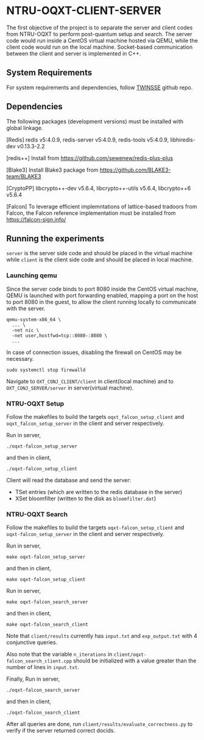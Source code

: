 # NTRU-OQXT-CLIENT-SERVER

The first objective of the project is to separate the server and client codes from NTRU-OQXT to perform post-quantum setup and search. The server code would run inside a CentOS virtual machine hosted via QEMU, while the client code would run on the local machine. Socket-based communication between the client and server is implemented in C++.

## System Requirements

For system requirements and dependencies, follow [TWINSSE](https://github.com/SEAL-IIT-KGP/TWINSSE/tree/main?tab=readme-ov-file) github repo. 

## Dependencies

The following packages (development versions) must be installed with global linkage.

  [Redis] redis v5:4.0.9, redis-server v5:4.0.9, redis-tools v5:4.0.9, libhiredis-dev v0.13.3-2.2

  [redis++] Install from https://github.com/sewenew/redis-plus-plus

  [Blake3] Install Blake3 package from https://github.com/BLAKE3-team/BLAKE3

  [CryptoPP] libcrypto++-dev v5.6.4, libcrypto++-utils v5.6.4, libcrypto++6 v5.6.4

  [Falcon] To leverage efficient implemntations of lattice-based tradoors from Falcon, the Falcon reference implementation must be installed from https://falcon-sign.info/

## Running the experiments

`server` is the server side code and should be placed in the virtual machine while `client` is the client side code and should be placed in local machine.

### Launching qemu

Since the server code binds to port 8080 inside the CentOS virtual machine, QEMU is launched with port forwarding enabled, mapping a port on the host to port 8080 in the guest, to allow the client running locally to communicate with the server.

```
qemu-system-x86_64 \
  ... \
  -net nic \
  -net user,hostfwd=tcp::8080-:8080 \
  ...
```

In case of connection issues, disabling the firewall on CentOS may be necessary.

```
sudo systemctl stop firewalld
```

Navigate to `OXT_CONJ_CLIENT/client` in client(local machine) and to `OXT_CONJ_SERVER/server` in server(virtual machine).

### NTRU-OQXT Setup

Follow the makefiles to build the targets `oqxt_falcon_setup_client` and `oqxt_falcon_setup_server` in the client and server respectively.

Run in server,

```
./oqxt-falcon_setup_server
```
and then in client,
```
./oqxt-falcon_setup_client
```

Client will read the database and send the server: 
* TSet entries (which are written to the redis database in the server)
* XSet bloomfilter (written to the disk as `bloomfilter.dat`)

### NTRU-OQXT Search

Follow the makefiles to build the targets `oqxt-falcon_setup_client` and `oqxt-falcon_setup_server` in the client and server respectively.

Run in server,

```
make oqxt-falcon_setup_server
```
and then in client,

```
make oqxt-falcon_setup_client
```

Run in server,

```
make oqxt-falcon_search_server
```
and then in client,

```
make oqxt-falcon_search_client
```

Note that `client/results` currently has `input.txt` and `exp_output.txt` with 4 conjunctive queries.

Also note that the variable `n_iterations` in `client/oqxt-falcon_search_client.cpp` should be initialized with a value greater than the number of lines in `input.txt`.

Finally, 
Run in server,

```
./oqxt-falcon_search_server
```
and then in client,

```
./oqxt-falcon_search_client
```

After all queries are done, run `client/results/evaluate_correctness.py` to verify if the server returned correct docids.
